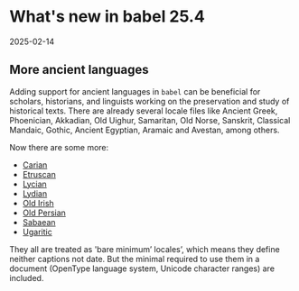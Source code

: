 # What's new in babel 25.4

2025-02-14

## More ancient languages

Adding support for ancient languages in `babel` can be beneficial for scholars,
historians, and linguists working on the preservation and study of
historical texts. There are already several locale files like
Ancient Greek, Phoenician, Akkadian, Old Uighur, Samaritan, Old Norse, Sanskrit,
Classical Mandaic, Gothic, Ancient Egyptian, Aramaic and Avestan, among
others.

Now there are some more:
* [Carian](https://latex3.github.io/babel/guides/locale-carian.html)
* [Etruscan](https://latex3.github.io/babel/guides/locale-etruscan.html)
* [Lycian](https://latex3.github.io/babel/guides/locale-lycian.html)
* [Lydian](https://latex3.github.io/babel/guides/locale-lydian.html)
* [Old Irish](https://latex3.github.io/babel/guides/locale-oldirish.html)
* [Old Persian](https://latex3.github.io/babel/guides/locale-oldpersian.html)
* [Sabaean](https://latex3.github.io/babel/guides/locale-sabaean.html)
* [Ugaritic](https://latex3.github.io/babel/guides/locale-ugaritic.html)

They all are treated as 'bare minimum’ locales’, which means they define
neither captions not date. But the minimal required to use them in a
document (OpenType language system, Unicode character ranges) are
included.
